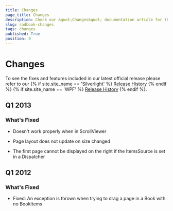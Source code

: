 ```yaml
---
title: Changes
page_title: Changes
description: Check our &quot;Changes&quot; documentation article for the RadBook {{ site.framework_name }} control.
slug: radbook-changes
tags: changes
published: True
position: 0
---
```


# Changes

To see the fixes and features included in our latest official release please refer to our {% if site.site_name == 'Silverlight' %} [Release History](http://www.telerik.com/support/whats-new/silverlight/release-history) {% endif %} {% if site.site_name == 'WPF' %} [Release History](http://www.telerik.com/support/whats-new/wpf/release-history) {% endif %}.


## Q1 2013

### What's Fixed

* Doesn't work properly when in ScrollViewer

* Page layout does not update on size changed

* The first page cannot be displayed on the right if the ItemsSource is set in a Dispatcher

## Q1 2012

### What's Fixed

* Fixed: An exception is thrown when trying to drag a page in a Book with no BookItems